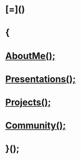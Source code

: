 # \[=\]()
# {
# [AboutMe();](about/me.html)  
# [Presentations();](presentations/list.html)  
# [Projects();](projects/list.html)  
# [Community();](community/list.html)  
# }();
